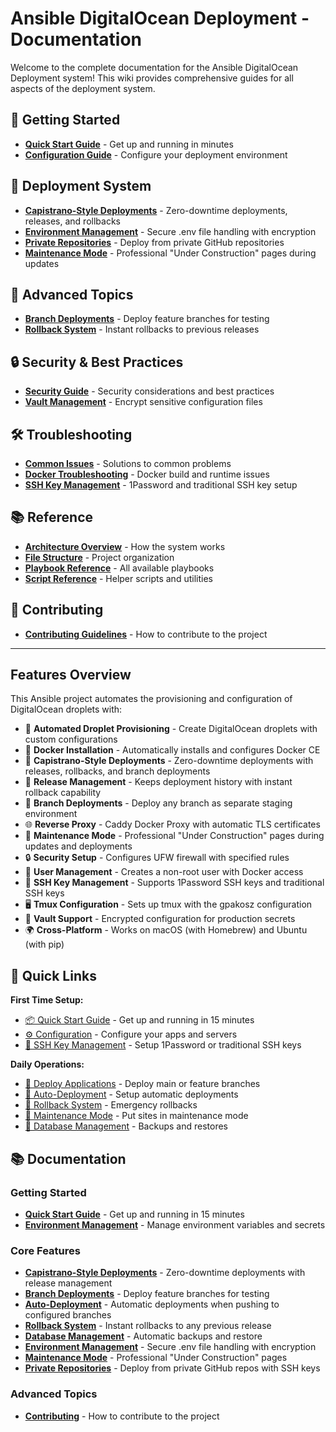 # Ansible DigitalOcean Deployment - Documentation

Welcome to the complete documentation for the Ansible DigitalOcean Deployment system! This wiki provides comprehensive guides for all aspects of the deployment system.

## 🚀 Getting Started

- **[Quick Start Guide](Quick-Start.md)** - Get up and running in minutes
- **[Configuration Guide](Quick-Start.md#configuration)** - Configure your deployment environment

## 🎯 Deployment System

- **[Capistrano-Style Deployments](Deployment-System.md)** - Zero-downtime deployments, releases, and rollbacks
- **[Environment Management](Environment-Management.md)** - Secure .env file handling with encryption
- **[Private Repositories](Private-Repositories.md)** - Deploy from private GitHub repositories
- **[Maintenance Mode](Maintenance-Mode.md)** - Professional "Under Construction" pages during updates

## 🔧 Advanced Topics

- **[Branch Deployments](Deployment-System.md#branch-deployments)** - Deploy feature branches for testing
- **[Rollback System](Deployment-System.md#rollbacks)** - Instant rollbacks to previous releases

## 🔒 Security & Best Practices

- **[Security Guide](Private-Repositories.md#security-considerations)** - Security considerations and best practices
- **[Vault Management](Environment-Management.md#encryption)** - Encrypt sensitive configuration files

## 🛠️ Troubleshooting

- **[Common Issues](Quick-Start.md#troubleshooting)** - Solutions to common problems
- **[Docker Troubleshooting](Deployment-System.md#docker-troubleshooting)** - Docker build and runtime issues
- **[SSH Key Management](Private-Repositories.md)** - 1Password and traditional SSH key setup

## 📚 Reference

- **[Architecture Overview](Deployment-System.md#architecture)** - How the system works
- **[File Structure](Deployment-System.md#file-structure)** - Project organization
- **[Playbook Reference](Deployment-System.md#playbooks)** - All available playbooks
- **[Script Reference](Deployment-System.md#scripts)** - Helper scripts and utilities

## 🤝 Contributing

- **[Contributing Guidelines](Contributing.md)** - How to contribute to the project

---

## Features Overview

This Ansible project automates the provisioning and configuration of DigitalOcean droplets with:

- 🚀 **Automated Droplet Provisioning** - Create DigitalOcean droplets with custom configurations
- 🐳 **Docker Installation** - Automatically installs and configures Docker CE
- 🎯 **Capistrano-Style Deployments** - Zero-downtime deployments with releases, rollbacks, and branch deployments
- 🔄 **Release Management** - Keeps deployment history with instant rollback capability
- 🌿 **Branch Deployments** - Deploy any branch as separate staging environment
- 🌐 **Reverse Proxy** - Caddy Docker Proxy with automatic TLS certificates
- 🚧 **Maintenance Mode** - Professional "Under Construction" pages during updates and deployments
- 🔒 **Security Setup** - Configures UFW firewall with specified rules
- 👤 **User Management** - Creates a non-root user with Docker access
- 🔑 **SSH Key Management** - Supports 1Password SSH keys and traditional SSH keys
- 🖥️ **Tmux Configuration** - Sets up tmux with the gpakosz configuration
- 🔐 **Vault Support** - Encrypted configuration for production secrets
- 🌍 **Cross-Platform** - Works on macOS (with Homebrew) and Ubuntu (with pip)

## 🚀 Quick Links

**First Time Setup:**

- [📦 Quick Start Guide](Quick-Start.md) - Get up and running in 15 minutes
- [⚙️ Configuration](Configuration.md) - Configure your apps and servers
- [🔑 SSH Key Management](SSH-Keys.md) - Setup 1Password or traditional SSH keys

**Daily Operations:**

- [🚀 Deploy Applications](Deployment-System.md#deployment-commands) - Deploy main or feature branches
- [🤖 Auto-Deployment](Auto-Deployment.md) - Setup automatic deployments
- [🔄 Rollback System](Rollback-System.md) - Emergency rollbacks
- [🚧 Maintenance Mode](Maintenance-Mode.md) - Put sites in maintenance mode
- [💾 Database Management](Database-Management.md) - Backups and restores

## 📚 Documentation

### Getting Started

- **[Quick Start Guide](Quick-Start.md)** - Get up and running in 15 minutes
- **[Environment Management](Environment-Management.md)** - Manage environment variables and secrets

### Core Features

- **[Capistrano-Style Deployments](Deployment-System.md)** - Zero-downtime deployments with release management
- **[Branch Deployments](Branch-Deployments.md)** - Deploy feature branches for testing
- **[Auto-Deployment](Auto-Deployment.md)** - Automatic deployments when pushing to configured branches
- **[Rollback System](Rollback-System.md)** - Instant rollbacks to any previous release
- **[Database Management](Database-Management.md)** - Automatic backups and restore
- **[Environment Management](Environment-Management.md)** - Secure .env file handling with encryption
- **[Maintenance Mode](Maintenance-Mode.md)** - Professional "Under Construction" pages
- **[Private Repositories](Private-Repositories.md)** - Deploy from private GitHub repos with SSH keys

### Advanced Topics

- **[Contributing](Contributing.md)** - How to contribute to the project
